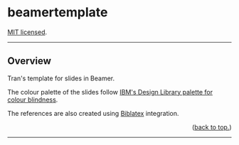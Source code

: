 # beamertemplate

[MIT licensed](https://github.com/PaulTran47/beamertemplate/blob/master/LICENCE.md).

---

## Overview

Tran's template for slides in Beamer.

The colour palette of the slides follow [IBM's Design Library palette for colour blindness](https://davidmathlogic.com/colorblind/).

The references are also created using [Biblatex](https://ctan.org/pkg/biblatex) integration.

<p align="right">
  (<a href="#beamertemplate">back to top.</a>)
</p>

---

